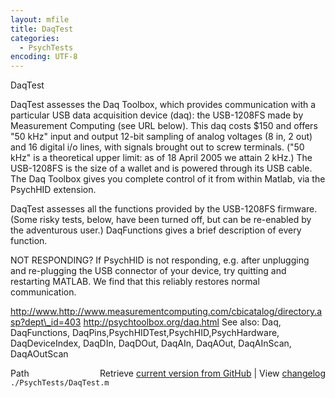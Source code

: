 ```yaml
---
layout: mfile
title: DaqTest
categories:
  - PsychTests
encoding: UTF-8
---
```


DaqTest

DaqTest assesses the Daq Toolbox, which provides communication with a
particular USB data acquisition device (daq): the USB-1208FS made by
Measurement Computing (see URL below). This daq costs $150 and offers "50
kHz" input and output 12-bit sampling of analog voltages (8 in, 2 out)
and 16 digital i/o lines, with signals brought out to screw terminals.
("50 kHz" is a theoretical upper limit: as of 18 April 2005 we attain 2
kHz.) The USB-1208FS is the size of a wallet and is powered through its
USB cable. The Daq Toolbox gives you complete control of it from within
Matlab, via the PsychHID extension.

DaqTest assesses all the functions provided by the USB-1208FS firmware.
(Some risky tests, below, have been turned off, but can be re-enabled by
the adventurous user.) DaqFunctions gives a brief description of every
function.

NOT RESPONDING? If PsychHID is not responding, e.g. after unplugging and
re-plugging the USB connector of your device, try quitting and restarting
MATLAB. We find that this reliably restores normal communication.

<http://www.http://www.measurementcomputing.com/cbicatalog/directory.asp?dept\_id=403>
<http://psychtoolbox.org/daq.html>
See also: Daq, DaqFunctions, DaqPins,PsychHIDTest,PsychHID,PsychHardware,
DaqDeviceIndex, DaqDIn, DaqDOut, DaqAIn, DaqAOut, DaqAInScan, DaqAOutScan


<div class="code_header" style="text-align:right;">
  <span style="float:left;">Path&nbsp;&nbsp;</span> <span class="counter">Retrieve <a href=
  "https://raw.github.com/Psychtoolbox-3/Psychtoolbox-3/beta/./PsychTests/DaqTest.m">current version from GitHub</a> | View <a href=
  "https://github.com/Psychtoolbox-3/Psychtoolbox-3/commits/beta/./PsychTests/DaqTest.m">changelog</a></span>
</div>
<div class="code">
  <code>./PsychTests/DaqTest.m</code>
</div>
